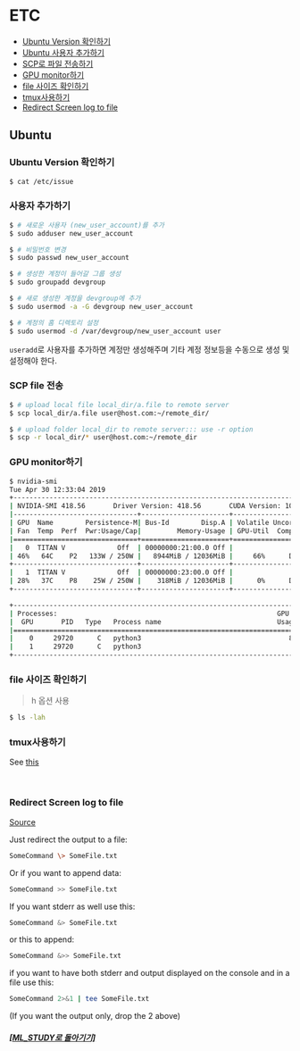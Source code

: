 # ETC

- [Ubuntu Version 확인하기](#ubuntu-version-확인하기)
- [Ubuntu 사용자 추가하기](#사용자-추가하기)
- [SCP로 파일 전송하기](#scp-file-전송)
- [GPU monitor하기](#GPU-monitor하기)
- [file 사이즈 확인하기](#file-사이즈-확인하기)
- [tmux사용하기](#tmux사용하기)
- [Redirect Screen log to file](#Redirect-Screen-log-to-file)

## Ubuntu

### Ubuntu Version 확인하기

```bash
$ cat /etc/issue
```

### 사용자 추가하기

```bash
$ # 새로운 사용자 (new_user_account)를 추가
$ sudo adduser new_user_account

$ # 비밀번호 변경
$ sudo passwd new_user_account

$ # 생성한 계정이 들어갈 그룹 생성
$ sudo groupadd devgroup

$ # 새로 생성한 계정을 devgroup에 추가
$ sudo usermod -a -G devgroup new_user_account

$ # 계정의 홈 디렉토리 설정
$ sudo usermod -d /var/devgroup/new_user_account user
```

`useradd`로 사용자를 추가하면 계정만 생성해주며 기타 계정 정보등을 수동으로 생성 및 설정해야 한다.

### SCP file 전송

```bash
$ # upload local file local_dir/a.file to remote server
$ scp local_dir/a.file user@host.com:~/remote_dir/

$ # upload folder local_dir to remote server::: use -r option
$ scp -r local_dir/* user@host.com:~/remote_dir
```

### GPU monitor하기

```bash
$ nvidia-smi
Tue Apr 30 12:33:04 2019
+-----------------------------------------------------------------------------+
| NVIDIA-SMI 418.56       Driver Version: 418.56       CUDA Version: 10.1     |
|-------------------------------+----------------------+----------------------+
| GPU  Name        Persistence-M| Bus-Id        Disp.A | Volatile Uncorr. ECC |
| Fan  Temp  Perf  Pwr:Usage/Cap|         Memory-Usage | GPU-Util  Compute M. |
|===============================+======================+======================|
|   0  TITAN V             Off  | 00000000:21:00.0 Off |                  N/A |
| 46%   64C    P2   133W / 250W |   8944MiB / 12036MiB |     66%      Default |
+-------------------------------+----------------------+----------------------+
|   1  TITAN V             Off  | 00000000:23:00.0 Off |                  N/A |
| 28%   37C    P8    25W / 250W |    318MiB / 12036MiB |      0%      Default |
+-------------------------------+----------------------+----------------------+

+-----------------------------------------------------------------------------+
| Processes:                                                       GPU Memory |
|  GPU       PID   Type   Process name                             Usage      |
|=============================================================================|
|    0     29720      C   python3                                     8933MiB |
|    1     29720      C   python3                                      307MiB |
+-----------------------------------------------------------------------------+
```

### file 사이즈 확인하기

> h 옵션 사용

```bash
$ ls -lah
```

### tmux사용하기

See [this](tmux.md)

<br>

### Redirect Screen log to file

[Source](https://askubuntu.com/questions/420981/how-do-i-save-terminal-output-to-a-file/420983) <br>

Just redirect the output to a file:

```bash
SomeCommand \> SomeFile.txt
```

Or if you want to append data:

```bash
SomeCommand >> SomeFile.txt
```

If you want stderr as well use this:

```bash
SomeCommand &> SomeFile.txt
```

or this to append:

```bash
SomeCommand &>> SomeFile.txt
```

if you want to have both stderr and output displayed on the console and in a file use this:

```bash
SomeCommand 2>&1 | tee SomeFile.txt
```

(If you want the output only, drop the 2 above)

##### [[ML_STUDY로 돌아기기]](https://github.com/elemag1414/ML_STUDY)
